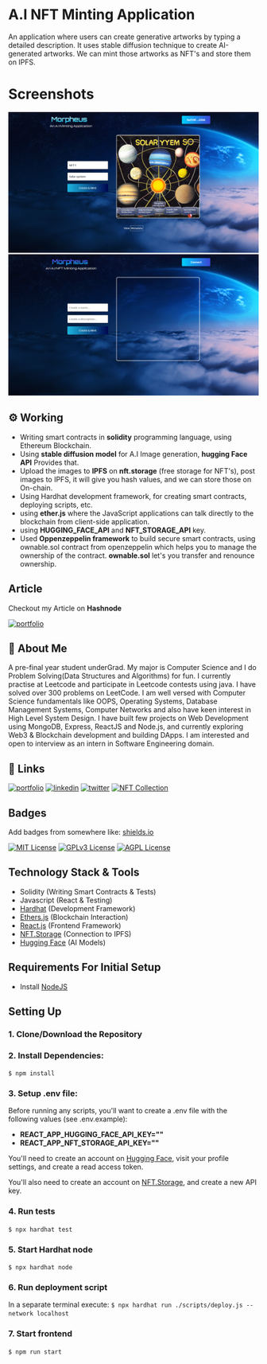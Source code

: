 
# A.I NFT Minting Application  
An application where users can create generative artworks by typing a detailed description. It uses stable diffusion technique to create AI-generated artworks. We can mint those artworks as NFT's and store them on IPFS. 

# Screenshots 
![AINFT](mint1.png?raw=true "collection1")
![AINFT](mint2.png?raw=true "collection2")

## ⚙️ Working

* Writing smart contracts in **solidity** programming language, using Ethereum Blockchain. 
* Using **stable diffusion model** for A.I Image generation, **hugging Face API** Provides that. 
* Upload the images to **IPFS** on **nft.storage** (free storage for NFT's), post images to IPFS, it will give you hash values, and we can store those on On-chain. 
* Using Hardhat development framework, for creating smart contracts, deploying scripts, etc. 
* using **ether.js** where the JavaScript applications can talk directly to the blockchain from client-side application. 
* using **HUGGING_FACE_API** and **NFT_STORAGE_API** key. 
* Used **Oppenzeppelin framework** to build secure smart contracts, using ownable.sol contract from openzeppelin which helps you to manage the ownership of the contract. **ownable.sol** let's you transfer and renounce ownership.


## Article 

Checkout my Article on **Hashnode** 

[![portfolio](https://img.shields.io/badge/how_crypto_wallets_work-000?style=for-the-badge&logo=hashnode&logoColor=lightgreen)](https://student-communities.hashnode.dev/how-crypto-wallets-work)

## 🚀 About Me
A pre-final year student underGrad. My major is Computer Science and I do Problem Solving(Data Structures and Algorithms) for fun. I currently practise at Leetcode and participate in Leetcode contests using java. I have solved over 300 problems on LeetCode. I am well versed with Computer Science fundamentals like OOPS, Operating Systems, Database Management Systems, Computer Networks and also have keen interest in High Level System Design. I have built few projects on Web Development using MongoDB, Express, ReactJS and Node.js, and currently exploring Web3 & Blockchain development and building DApps. I am interested and open to interview as an intern in Software Engineering domain. 

## 🔗 Links
[![portfolio](https://img.shields.io/badge/my_portfolio-000?style=for-the-badge&logo=ko-fi&logoColor=white)](http://localhost:3001/)
[![linkedin](https://img.shields.io/badge/linkedin-0A66C2?style=for-the-badge&logo=linkedin&logoColor=white)](https://www.linkedin.com/in/utkarsh-hadgekar-9a0b411a5/)
[![twitter](https://img.shields.io/badge/twitter-1DA1F2?style=for-the-badge&logo=twitter&logoColor=white)](https://twitter.com/ft_utkarsh)
[![NFT Collection](https://img.shields.io/badge/NFT_Collection-000?style=for-the-badge&logo=opensea&logoColor=white)](https://testnets.opensea.io/assets/goerli/0x3B564f2Ed3D6A57825244AdbEc371Be985Be772F/1)

## Badges

Add badges from somewhere like: [shields.io](https://shields.io/)

[![MIT License](https://img.shields.io/badge/License-MIT-green.svg)](https://choosealicense.com/licenses/mit/)
[![GPLv3 License](https://img.shields.io/badge/License-GPL%20v3-yellow.svg)](https://opensource.org/licenses/)
[![AGPL License](https://img.shields.io/badge/license-AGPL-blue.svg)](http://www.gnu.org/licenses/agpl-3.0)



## Technology Stack & Tools

- Solidity (Writing Smart Contracts & Tests)
- Javascript (React & Testing)
- [Hardhat](https://hardhat.org/) (Development Framework)
- [Ethers.js](https://docs.ethers.io/v5/) (Blockchain Interaction)
- [React.js](https://reactjs.org/) (Frontend Framework)
- [NFT.Storage](https://nft.storage/) (Connection to IPFS)
- [Hugging Face](https://huggingface.co/) (AI Models)

## Requirements For Initial Setup
- Install [NodeJS](https://nodejs.org/en/)

## Setting Up
### 1. Clone/Download the Repository

### 2. Install Dependencies:
`$ npm install`

### 3. Setup .env file:
Before running any scripts, you'll want to create a .env file with the following values (see .env.example):

- **REACT_APP_HUGGING_FACE_API_KEY=""**
- **REACT_APP_NFT_STORAGE_API_KEY=""**

You'll need to create an account on [Hugging Face](https://huggingface.co/), visit your profile settings, and create a read access token. 

You'll also need to create an account on [NFT.Storage](https://nft.storage/), and create a new API key.

### 4. Run tests
`$ npx hardhat test`

### 5. Start Hardhat node
`$ npx hardhat node`

### 6. Run deployment script
In a separate terminal execute:
`$ npx hardhat run ./scripts/deploy.js --network localhost`

### 7. Start frontend
`$ npm run start`
